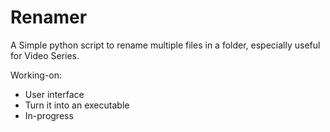 # Renamer
A Simple python script to rename multiple files in a folder, especially useful for Video Series.

Working-on:
- User interface
- Turn it into an executable
- In-progress
